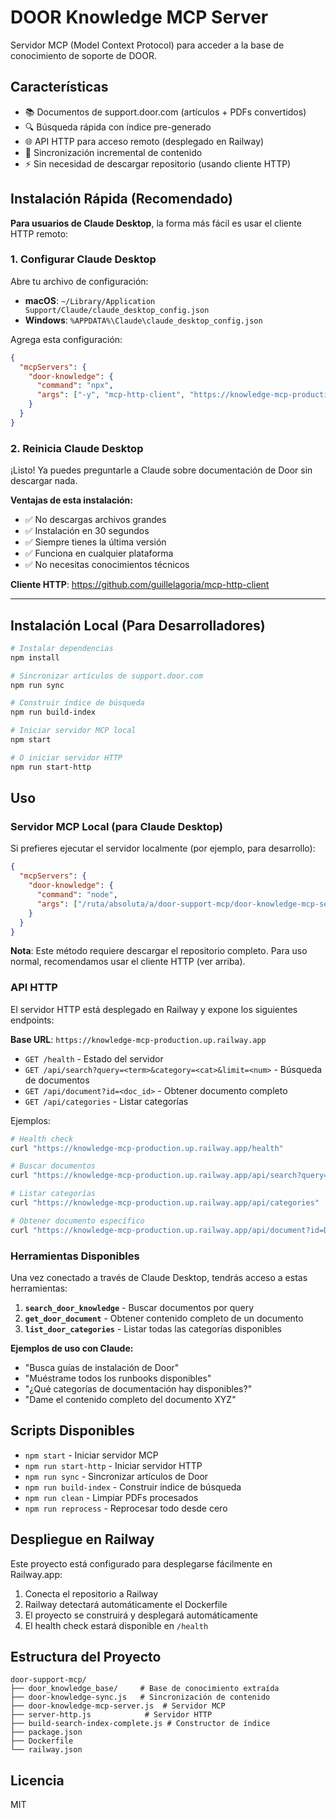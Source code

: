 # DOOR Knowledge MCP Server

Servidor MCP (Model Context Protocol) para acceder a la base de conocimiento de soporte de DOOR.

## Características

- 📚 Documentos de support.door.com (artículos + PDFs convertidos)
- 🔍 Búsqueda rápida con índice pre-generado
- 🌐 API HTTP para acceso remoto (desplegado en Railway)
- 🔄 Sincronización incremental de contenido
- ⚡ Sin necesidad de descargar repositorio (usando cliente HTTP)

## Instalación Rápida (Recomendado)

**Para usuarios de Claude Desktop**, la forma más fácil es usar el cliente HTTP remoto:

### 1. Configurar Claude Desktop

Abre tu archivo de configuración:
- **macOS**: `~/Library/Application Support/Claude/claude_desktop_config.json`
- **Windows**: `%APPDATA%\Claude\claude_desktop_config.json`

Agrega esta configuración:

```json
{
  "mcpServers": {
    "door-knowledge": {
      "command": "npx",
      "args": ["-y", "mcp-http-client", "https://knowledge-mcp-production.up.railway.app"]
    }
  }
}
```

### 2. Reinicia Claude Desktop

¡Listo! Ya puedes preguntarle a Claude sobre documentación de Door sin descargar nada.

**Ventajas de esta instalación:**
- ✅ No descargas archivos grandes
- ✅ Instalación en 30 segundos
- ✅ Siempre tienes la última versión
- ✅ Funciona en cualquier plataforma
- ✅ No necesitas conocimientos técnicos

**Cliente HTTP**: https://github.com/guillelagoria/mcp-http-client

---

## Instalación Local (Para Desarrolladores)

```bash
# Instalar dependencias
npm install

# Sincronizar artículos de support.door.com
npm run sync

# Construir índice de búsqueda
npm run build-index

# Iniciar servidor MCP local
npm start

# O iniciar servidor HTTP
npm run start-http
```

## Uso

### Servidor MCP Local (para Claude Desktop)

Si prefieres ejecutar el servidor localmente (por ejemplo, para desarrollo):

```json
{
  "mcpServers": {
    "door-knowledge": {
      "command": "node",
      "args": ["/ruta/absoluta/a/door-support-mcp/door-knowledge-mcp-server.js"]
    }
  }
}
```

**Nota**: Este método requiere descargar el repositorio completo. Para uso normal, recomendamos usar el cliente HTTP (ver arriba).

### API HTTP

El servidor HTTP está desplegado en Railway y expone los siguientes endpoints:

**Base URL**: `https://knowledge-mcp-production.up.railway.app`

- `GET /health` - Estado del servidor
- `GET /api/search?query=<term>&category=<cat>&limit=<num>` - Búsqueda de documentos
- `GET /api/document?id=<doc_id>` - Obtener documento completo
- `GET /api/categories` - Listar categorías

Ejemplos:
```bash
# Health check
curl "https://knowledge-mcp-production.up.railway.app/health"

# Buscar documentos
curl "https://knowledge-mcp-production.up.railway.app/api/search?query=installation&limit=5"

# Listar categorías
curl "https://knowledge-mcp-production.up.railway.app/api/categories"

# Obtener documento específico
curl "https://knowledge-mcp-production.up.railway.app/api/document?id=DOCUMENT_ID"
```

### Herramientas Disponibles

Una vez conectado a través de Claude Desktop, tendrás acceso a estas herramientas:

1. **`search_door_knowledge`** - Buscar documentos por query
2. **`get_door_document`** - Obtener contenido completo de un documento
3. **`list_door_categories`** - Listar todas las categorías disponibles

**Ejemplos de uso con Claude:**
- "Busca guías de instalación de Door"
- "Muéstrame todos los runbooks disponibles"
- "¿Qué categorías de documentación hay disponibles?"
- "Dame el contenido completo del documento XYZ"

## Scripts Disponibles

- `npm start` - Iniciar servidor MCP
- `npm run start-http` - Iniciar servidor HTTP
- `npm run sync` - Sincronizar artículos de Door
- `npm run build-index` - Construir índice de búsqueda
- `npm run clean` - Limpiar PDFs procesados
- `npm run reprocess` - Reprocesar todo desde cero

## Despliegue en Railway

Este proyecto está configurado para desplegarse fácilmente en Railway.app:

1. Conecta el repositorio a Railway
2. Railway detectará automáticamente el Dockerfile
3. El proyecto se construirá y desplegará automáticamente
4. El health check estará disponible en `/health`

## Estructura del Proyecto

```
door-support-mcp/
├── door_knowledge_base/     # Base de conocimiento extraída
├── door-knowledge-sync.js   # Sincronización de contenido
├── door-knowledge-mcp-server.js  # Servidor MCP
├── server-http.js            # Servidor HTTP
├── build-search-index-complete.js # Constructor de índice
├── package.json
├── Dockerfile
└── railway.json
```

## Licencia

MIT
